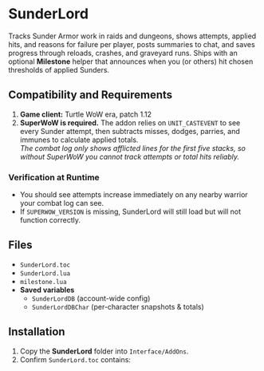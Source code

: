 # SunderLord

Tracks Sunder Armor work in raids and dungeons, shows attempts, applied hits, and reasons for failure per player, posts summaries to chat, and saves progress through reloads, crashes, and graveyard runs. Ships with an optional **Milestone** helper that announces when you (or others) hit chosen thresholds of applied Sunders.

## Compatibility and Requirements
1. **Game client:** Turtle WoW era, patch 1.12  
2. **SuperWoW is required.** The addon relies on `UNIT_CASTEVENT` to see every Sunder attempt, then subtracts misses, dodges, parries, and immunes to calculate applied totals.  
   *The combat log only shows afflicted lines for the first five stacks, so without SuperWoW you cannot track attempts or total hits reliably.*

### Verification at Runtime
- You should see attempts increase immediately on any nearby warrior your combat log can see.  
- If `SUPERWOW_VERSION` is missing, SunderLord will still load but will not function correctly.

## Files
- `SunderLord.toc`  
- `SunderLord.lua`  
- `milestone.lua`  
- **Saved variables**
  - `SunderLordDB` (account-wide config)
  - `SunderLordDBChar` (per-character snapshots & totals)

## Installation
1. Copy the **SunderLord** folder into `Interface/AddOns`.
2. Confirm `SunderLord.toc` contains:
